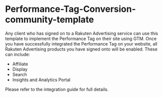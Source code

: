 # Performance-Tag-Conversion-community-template

Any client who has signed on to a Rakuten Advertising service can use this template
to implement the Performance Tag on their site using GTM. Once you have successfully
integrated the Performance Tag on your website, all Rakuten Advertising products you
have signed onto will be enabled. These can include:
* Affiliate
* Display
* Search
* Insights and Analytics Portal

Please refer to the integration guide for full details.
